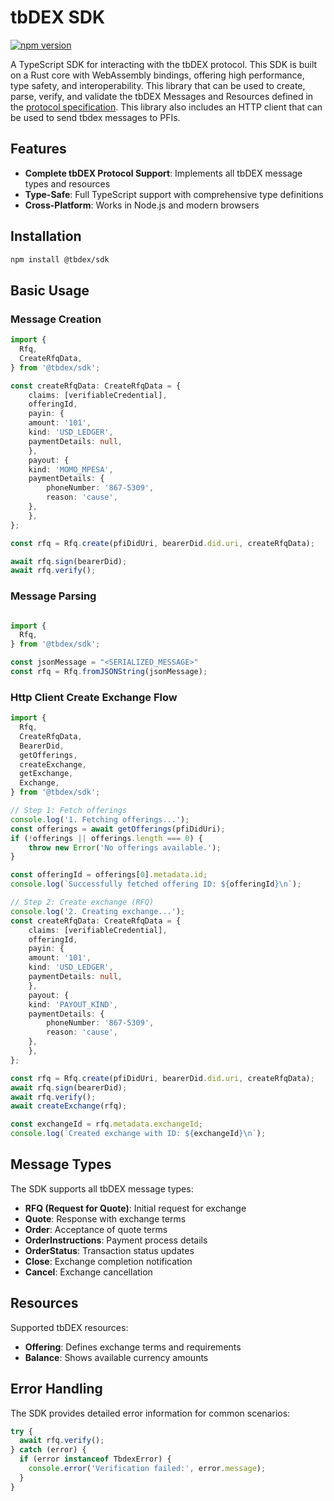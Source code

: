 # tbDEX SDK

[![npm version](https://badge.fury.io/js/%40tbdex%2Fsdk.svg)](https://badge.fury.io/js/%40tbdex%2Fsdk)

A TypeScript SDK for interacting with the tbDEX protocol. This SDK is built on a Rust core with WebAssembly bindings, offering high performance, type safety, and interoperability. This library that can be used to create, parse, verify, and validate the tbDEX Messages and Resources defined in the [protocol specification](https://github.com/TBD54566975/tbdex/blob/main/README.md). This library also includes an HTTP client that can be used to send tbdex messages to PFIs.


## Features

- **Complete tbDEX Protocol Support**: Implements all tbDEX message types and resources
- **Type-Safe**: Full TypeScript support with comprehensive type definitions
- **Cross-Platform**: Works in Node.js and modern browsers

## Installation

```bash
npm install @tbdex/sdk
```

## Basic Usage

### Message Creation

```typescript
import { 
  Rfq,
  CreateRfqData,
} from '@tbdex/sdk';

const createRfqData: CreateRfqData = {
    claims: [verifiableCredential],
    offeringId,
    payin: {
    amount: '101',
    kind: 'USD_LEDGER',
    paymentDetails: null,
    },
    payout: {
    kind: 'MOMO_MPESA',
    paymentDetails: {
        phoneNumber: '867-5309',
        reason: 'cause',
    },
    },
};

const rfq = Rfq.create(pfiDidUri, bearerDid.did.uri, createRfqData);

await rfq.sign(bearerDid);
await rfq.verify();
```

### Message Parsing
```typescript

import { 
  Rfq,
} from '@tbdex/sdk';

const jsonMessage = "<SERIALIZED_MESSAGE>"
const rfq = Rfq.fromJSONString(jsonMessage);
```

### Http Client Create Exchange Flow
```typescript
import {
  Rfq,
  CreateRfqData,
  BearerDid,
  getOfferings,
  createExchange,
  getExchange,
  Exchange,
} from '@tbdex/sdk';

// Step 1: Fetch offerings
console.log('1. Fetching offerings...');
const offerings = await getOfferings(pfiDidUri);
if (!offerings || offerings.length === 0) {
    throw new Error('No offerings available.');
}

const offeringId = offerings[0].metadata.id;
console.log(`Successfully fetched offering ID: ${offeringId}\n`);

// Step 2: Create exchange (RFQ)
console.log('2. Creating exchange...');
const createRfqData: CreateRfqData = {
    claims: [verifiableCredential],
    offeringId,
    payin: {
    amount: '101',
    kind: 'USD_LEDGER',
    paymentDetails: null,
    },
    payout: {
    kind: 'PAYOUT_KIND',
    paymentDetails: {
        phoneNumber: '867-5309',
        reason: 'cause',
    },
    },
};

const rfq = Rfq.create(pfiDidUri, bearerDid.did.uri, createRfqData);
await rfq.sign(bearerDid);
await rfq.verify();
await createExchange(rfq);

const exchangeId = rfq.metadata.exchangeId;
console.log(`Created exchange with ID: ${exchangeId}\n`);
```


## Message Types

The SDK supports all tbDEX message types:

- **RFQ (Request for Quote)**: Initial request for exchange
- **Quote**: Response with exchange terms
- **Order**: Acceptance of quote terms
- **OrderInstructions**: Payment process details
- **OrderStatus**: Transaction status updates
- **Close**: Exchange completion notification
- **Cancel**: Exchange cancellation

## Resources

Supported tbDEX resources:

- **Offering**: Defines exchange terms and requirements
- **Balance**: Shows available currency amounts

## Error Handling

The SDK provides detailed error information for common scenarios:

```typescript
try {
  await rfq.verify();
} catch (error) {
  if (error instanceof TbdexError) {
    console.error('Verification failed:', error.message);
  }
}
```